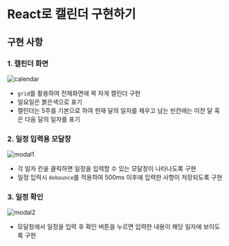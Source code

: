 # React로 캘린더 구현하기

## 구현 사항

### 1. 캘린더 화면

![calendar](https://user-images.githubusercontent.com/66506477/164746481-ca3f091e-2fa9-4164-8e9f-4692f35a4e9a.png)

- `grid`를 활용하여 전체화면에 꽉 차게 캘린더 구현
- 일요일은 붉은색으로 표기
- 캘린더는 5주를 기본으로 하여 현재 달의 일자를 채우고 남는 빈칸에는 이전 달 혹은 다음 달의 일자를 표기

### 2. 일정 입력용 모달창

![modal1](https://user-images.githubusercontent.com/66506477/164747475-ab4b30ac-e5fd-4ae1-bfc2-6781558bb54d.gif)

- 각 일자 칸을 클릭하면 일정을 입력할 수 있는 모달창이 나타나도록 구현
- 일정 입력시 `debounce`를 적용하여 500ms 이후에 입력한 사항이 저장되도록 구현

### 3. 일정 확인

![modal2](https://user-images.githubusercontent.com/66506477/164748016-e7f2d2e2-6622-456c-8ed3-53137e928c62.gif)

- 모달창에서 일정을 입력 후 확인 버튼을 누르면 입력한 내용이 해당 일자에 보이도록 구현
